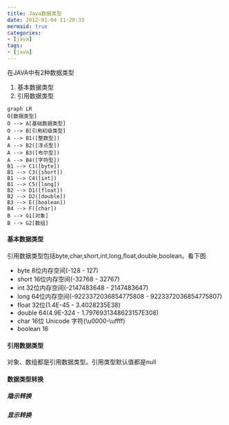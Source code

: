 ```yaml
---
title: Java数据类型
date: 2012-01-04 11:20:33
mermaid: true
categories:
- [java]
tags:
- [java]
---
```


在JAVA中有2种数据类型
1. 基本数据类型
2. 引用数据类型

```mermaid
graph LR
O[数据类型]
O --> A[基础数据类型]
O --> B[引用初级类型]
A --> B1([整数型])
A --> B2([浮点型])
A --> B3([布尔型])
A --> B4([字符型])
B1 --> C1([byte])
B1 --> C3([short])
B1 --> C4([int])
B1 --> C5([long])
B2 --> D1([float])
B2 --> D2([double])
B3 --> E([boolean])
B4 --> F([char])
B --> G1[对象]
B --> G2[数组]
```

#### 基本数据类型
引用数据类型包括byte,char,short,int,long,float,double,boolean。看下图

* byte 8位内存空间(-128 - 127)
* short 16位内存空间(-32768 - 32767)
* int 32位内存空间(-2147483648 - 2147483647)
* long 64位内存空间(-9223372036854775808 - 9223372036854775807)
* float 32位(1.4E-45 - 3.4028235E38)
* double 64(4.9E-324 - 1.7976931348623157E308)
* char 16位 Unicode 字符(\u0000-\uffff)
* boolean 16

#### 引用数据类型
对象、数组都是引用数据类型。引用类型默认值都是null

#### 数据类型转换

##### 隐示转换

##### 显示转换

